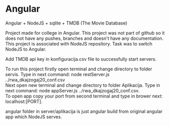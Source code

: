 # Angular  
Angular + NodeJS + sqlite + TMDB (The Movie Database)  

Project made for college in Angular. This project was not part of github so it does not have any pushes, branches and doesn't have any documentation. This project is associated with NodeJS repository. Task was to switch NodeJS to Angular.  

Add TMDB api key in konfiguracija.csv file to successfully start servers.  

To run this project firstly open terminal and change directory to folder servis. Type in next command: node restServer.js ../rwa_dkajzogaj20_conf.csv  
Next open new terminal and change directory to folder Aplikacija. Type in next command: node appServer.js ../rwa_dkajzogaj20_conf.csv.  
To open app copy your port from second terminal and type in brower next: localhost:[PORT].  

angular folder in server/aplikacija is just angular build from original angular app which NodeJS serves.
